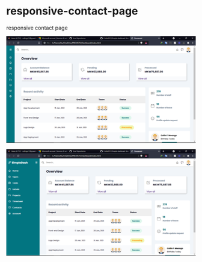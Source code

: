 # responsive-contact-page
responsive contact page

![alt text](https://github.com/Collin0012/Simple-dashboad/blob/master/demo1.PNG?raw=true)

![alt text](https://github.com/Collin0012/Simple-dashboad/blob/master/demo2.PNG?raw=true)
